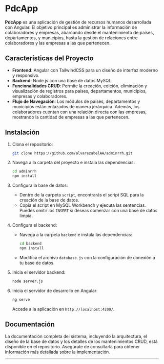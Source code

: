 # PdcApp

**PdcApp** es una aplicación de gestión de recursos humanos desarrollada con Angular. El objetivo principal es administrar la información de colaboradores y empresas, abarcando desde el mantenimiento de países, departamentos, y municipios, hasta la gestión de relaciones entre colaboradores y las empresas a las que pertenecen.

## Características del Proyecto

- **Frontend**: Angular con TailwindCSS para un diseño de interfaz moderno y responsivo.
- **Backend**: Node.js con una base de datos MySQL.
- **Funcionalidades CRUD**: Permite la creación, edición, eliminación y visualización de registros para países, departamentos, municipios, empresas y colaboradores.
- **Flujo de Navegación**: Los módulos de países, departamentos y municipios están enlazados de manera jerárquica. Además, los colaboradores cuentan con una relación directa con las empresas, mostrando la cantidad de empresas a las que pertenecen.

## Instalación

1. Clona el repositorio:

   ```bash
   git clone https://github.com/alvarezabelAA/adminrrh.git
   ```

2. Navega a la carpeta del proyecto e instala las dependencias:

   ```bash
   cd adminrrh
   npm install
   ```

3. Configura la base de datos:
   - Dentro de la carpeta `script`, encontrarás el script SQL para la creación de la base de datos.
   - Copia el script en MySQL Workbench y ejecuta las sentencias. Puedes omitir los `INSERT` si deseas comenzar con una base de datos limpia.

4. Configura el backend:
   - Navega a la carpeta `backend` e instala las dependencias:

     ```bash
     cd backend
     npm install
     ```

   - Modifica el archivo `database.js` con la configuración de conexión a tu base de datos.

5. Inicia el servidor backend:

   ```bash
   node server.js
   ```

6. Inicia el servidor de desarrollo en Angular:

   ```bash
   ng serve
   ```

   Accede a la aplicación en `http://localhost:4200/`.


## Documentación

La documentación completa del sistema, incluyendo la arquitectura, el diseño de la base de datos y los detalles de los mantenimientos CRUD, está disponible en el repositorio. Asegúrate de consultarla para obtener información más detallada sobre la implementación.

---

